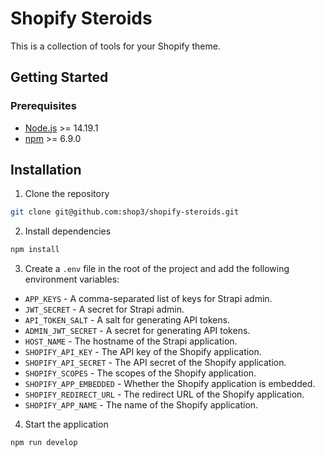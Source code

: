 # Shopify Steroids

This is a collection of tools for your Shopify theme.

## Getting Started

### Prerequisites

- [Node.js](https://nodejs.org/en/download/) >= 14.19.1
- [npm](https://www.npmjs.com/get-npm) >= 6.9.0

## Installation

1. Clone the repository

```bash
git clone git@github.com:shop3/shopify-steroids.git
```

2. Install dependencies

```bash
npm install
```

3. Create a `.env` file in the root of the project and add the following environment variables:

- `APP_KEYS` - A comma-separated list of keys for Strapi admin.
- `JWT_SECRET` - A secret for Strapi admin.
- `API_TOKEN_SALT` - A salt for generating API tokens.
- `ADMIN_JWT_SECRET` - A secret for generating API tokens.
- `HOST_NAME` - The hostname of the Strapi application.
- `SHOPIFY_API_KEY` - The API key of the Shopify application.
- `SHOPIFY_API_SECRET` - The API secret of the Shopify application.
- `SHOPIFY_SCOPES` - The scopes of the Shopify application.
- `SHOPIFY_APP_EMBEDDED` - Whether the Shopify application is embedded.
- `SHOPIFY_REDIRECT_URL` - The redirect URL of the Shopify application.
- `SHOPIFY_APP_NAME` - The name of the Shopify application.

4. Start the application

```bash
npm run develop
```
